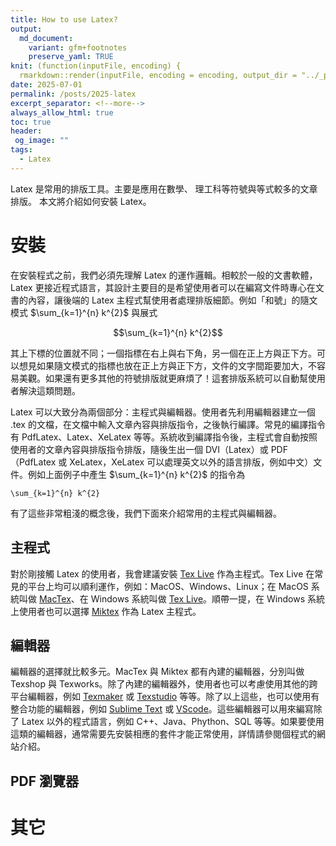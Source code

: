 ```yaml
---
title: How to use Latex?
output:
  md_document:
    variant: gfm+footnotes
    preserve_yaml: TRUE
knit: (function(inputFile, encoding) {
  rmarkdown::render(inputFile, encoding = encoding, output_dir = "../_posts") })
date: 2025-07-01
permalink: /posts/2025-latex
excerpt_separator: <!--more-->
always_allow_html: true
toc: true
header:
 og_image: ""
tags:
  - Latex
---
```


Latex 是常用的排版工具。主要是應用在數學、
理工科等符號與等式較多的文章排版。
本文將介紹如何安裝 Latex。

<!--more-->

# 安裝

在安裝程式之前，我們必須先理解 Latex 的運作邏輯。相較於一般的文書軟體，Latex 更接近程式語言，其設計主要目的是希望使用者可以在編寫文件時專心在文書的內容，讓後端的 Latex 主程式幫使用者處理排版細節。例如「和號」的隨文模式 $\sum_{k=1}^{n} k^{2}$ 與展式

$$\sum_{k=1}^{n} k^{2}$$

其上下標的位置就不同；一個指標在右上與右下角，另一個在正上方與正下方。可以想見如果隨文模式的指標也放在正上方與正下方，文件的文字間距要加大，不容易美觀。如果還有更多其他的符號排版就更麻煩了！這套排版系統可以自動幫使用者解決這類問題。

Latex 可以大致分為兩個部分：主程式與編輯器。使用者先利用編輯器建立一個 .tex 的文檔，在文檔中輸入文章內容與排版指令，之後執行編譯。常見的編譯指令有 PdfLatex、Latex、XeLatex 等等。系統收到編譯指令後，主程式會自動按照使用者的文章內容與排版指令排版，隨後生出一個 DVI（Latex）或 PDF（PdfLatex 或 XeLatex，XeLatex 可以處理英文以外的語言排版，例如中文）文件。例如上面例子中產生 $\sum_{k=1}^{n} k^{2}$ 的指令為

```
\sum_{k=1}^{n} k^{2}
```

有了這些非常粗淺的概念後，我們下面來介紹常用的主程式與編輯器。

## 主程式

對於剛接觸 Latex 的使用者，我會建議安裝 [Tex Live](https://www.tug.org/texlive/) 作為主程式。Tex Live 在常見的平台上均可以順利運作，例如：MacOS、Windows、Linux；在 MacOS 系統叫做 [MacTex](https://www.tug.org/mactex/)、在 Windows 系統叫做 [Tex Live](https://www.tug.org/texlive/windows.html)。順帶一提，在 Windows 系統上使用者也可以選擇 [Miktex](https://miktex.org) 作為 Latex 主程式。

## 編輯器

編輯器的選擇就比較多元。MacTex 與 Miktex 都有內建的編輯器，分別叫做 Texshop 與 Texworks。除了內建的編輯器外，使用者也可以考慮使用其他的跨平台編輯器，例如 [Texmaker](https://www.xm1math.net/texmaker/) 或 [Texstudio](https://www.texstudio.org) 等等。除了以上這些，也可以使用有整合功能的編輯器，例如 [Sublime Text](https://www.sublimetext.com) 或 [VScode](https://code.visualstudio.com)。這些編輯器可以用來編寫除了 Latex 以外的程式語言，例如 C++、Java、Phython、SQL 等等。如果要使用這類的編輯器，通常需要先安裝相應的套件才能正常使用，詳情請參閱個程式的網站介紹。

## PDF 瀏覽器



# 其它
